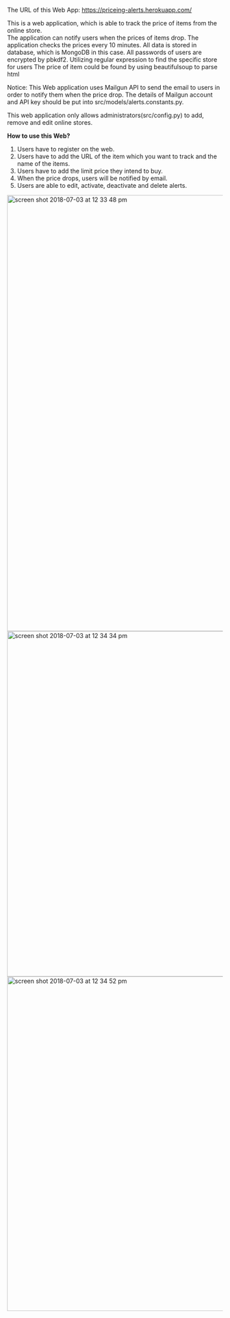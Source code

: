 The URL of this Web App: https://priceing-alerts.herokuapp.com/

This is a web application, which is able to track the price of items from the online store.  
The application can notify users when the prices of items drop. 
The application checks the prices every 10 minutes. 
All data is stored in database, which is MongoDB in this case.
All passwords of users are encrypted by pbkdf2. 
Utilizing regular expression to find the specific store for users
The price of item could be found by using beautifulsoup to parse html


Notice:  This Web application uses Mailgun API to send the email to users in order to notify them when the price drop. 
The details of Mailgun account and API key should be put into src/models/alerts.constants.py.

This web application only allows administrators(src/config.py) to add, remove and edit online stores.

**How to use this Web?**
1. Users have to register on the web.
2. Users have to add the URL of the item which you want to track and the name of the items.
3. Users have to add the limit price they intend to buy.
4. When the price drops, users will be notified by email.
5. Users are able to edit, activate, deactivate and delete alerts.

<img width="1018" alt="screen shot 2018-07-03 at 12 33 48 pm" src="https://user-images.githubusercontent.com/35472776/42240926-bb972a52-7ebd-11e8-9c0a-3635327f526c.png">


<img width="806" alt="screen shot 2018-07-03 at 12 34 34 pm" src="https://user-images.githubusercontent.com/35472776/42240978-e34aab50-7ebd-11e8-97a7-549067cc10c2.png">


<img width="781" alt="screen shot 2018-07-03 at 12 34 52 pm" src="https://user-images.githubusercontent.com/35472776/42240999-f71d3ec2-7ebd-11e8-8a85-5d1b73f4f0a6.png">

